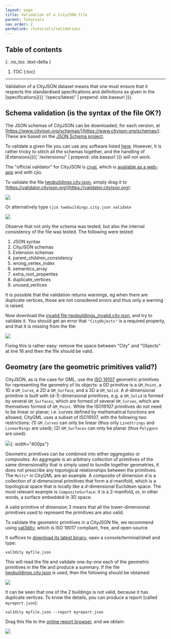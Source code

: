 ```yaml
---
layout: page
title: Validation of a CityJSON file
parent: Tutorials
nav_order: 2
permalink: /tutorials/validation/
---
```


## Table of contents
{: .no_toc .text-delta }

1. TOC
{:toc}

---

Validation of a CityJSON dataset means that one must ensure that it respects the standardised specifications and definitions as given in the [specifications]({{ '/specs/latest/' | prepend: site.baseurl }}).


## Schema validation (is the syntax of the file OK?)

The JSON schemas of CityJSON can be downloaded, for each version, at [https://www.cityjson.org/schemas/](https://www.cityjson.org/schemas/).
These are based on the [JSON Schema project](https://json-schema.org/).

To validate a given file you can use any software listed [here](https://json-schema.org/implementations.html#validators).
However, it is rather tricky to stitch all the schemas together, and the handling of [Extensions]({{ '/extensions/' | prepend: site.baseurl }}) will not work.

The "official validator" for CityJSON is [cjval](https://github.com/cityjson/cjval), which is [available as a web-app](https://validator.cityjson.org) and with cjio.

To validate the file [twobuildings.city.json](../files/twobuildings.city.json), simply drag it to [https://validator.cityjson.org](https://validator.cityjson.org):

![](../files/v-cjval-wasm.png)

Or alternatively type `cjio twobuildings.city.json validate`

![](../files/v-cjio.png)

Observe that not only the schema was tested, but also the internal consistency of the file was tested.
The following were tested:
  1. JSON syntax
  1. CityJSON schemas
  1. Extension schemas
  1. parent_children_consistency
  1. wrong_vertex_index
  1. semantics_array
  1. extra_root_properties
  1. duplicate_vertices
  1. unused_vertices

It is possible that the validation returns warnings, eg when there are duplicate vertices, those are not considered errors and thus only a warning is raised.

Now download the [invalid file twobuildings_invalid.city.json](../files/twobuildings_invalid.city.json), and try to validate it.
You should get an error that `"CityObjects"` is a required property, and that it is missing from the file:

![](../files/v-invalid.png)

Fixing this is rather easy: remove the space between "City" and "Objects" at line 16 and then the file should be valid.

## Geometry (are the geometric primitives valid?)

CityJSON, as is the case for GML, use the [ISO 19107](http://www.iso.org/iso/catalogue_detail.htm?csnumber=26012) geometric primitives for representing the geometry of its objects: a 0D primitive is a `GM_Point`, a 1D a `GM_Curve`, a 2D a `GM_Surface`, and a 3D a `GM_Solid`.
A *d*-dimensional primitive is built with (*d-1*)-dimensional primitives, e.g. a `GM_Solid` is formed by several `GM_Surfaces`, which are formed of several `GM_Curves`, which are themselves formed of `GM_Point`.
While the ISO19107 primitives do not need to be linear or planar, i.e. curves defined by mathematical functions are allowed, CityGML uses a subset of ISO19107, with the following two restrictions: (1) `GM_Curves` can only be linear (thus only `LineStrings` and `LinearRings` are used); (2) `GM_Surfaces` can only be planar (thus `Polygons` are used).

![](../files/geomprimitives.png){: width="400px"}

Geometric primitives can be combined into either *aggregates* or *composites*.
An aggregate is an arbitrary collection of primitives of the same dimensionality that is simply used to bundle together geometries, it does not prescribe any topological relationships between the primitives.
The `Multi*` in CityGML are an example.
A composite of dimension *d* is a collection of *d*-dimensional primitives that form a *d*-manifold, which is a topological space that is locally like a *d*-dimensional Euclidean space. 
The most relevant example is `CompositeSurface`: it is a 2-manifold, or, in other words, a surface embedded in 3D space.

A valid primitive of dimension 3 means that all the lower-dimensional primitives used to represent the primitives are also valid.

To validate the geometric primitives in a CityJSON file, we recommend using [val3dity](https://github.com/tudelft3d/val3dity), which is ISO 19017 compliant, free, and open-source. 

It suffices to [download its latest binary](https://github.com/tudelft3d/val3dity/releases), open a console/terminal/shell and type: 

```
val3dity myfile.json
```

This will read the file and validate one-by-one each of the geometric primitives in the file and produce a summary.
If the file [twobuildings.city.json](../files/twobuildings.city.json) is used, then the following should be obtained:

![](../files/v-summary.png)

It can be seen that one of the 2 buildings is not valid, because it has duplicate vertices.
To know the details, you can produce a report (called `myreport.json`):
```
val3dity myfile.json --report myreport.json
```

Drag this file to the [online report browser](http://geovalidation.bk.tudelft.nl/val3dity/browser/), and we obtain:

![](../files/v-report.png)
